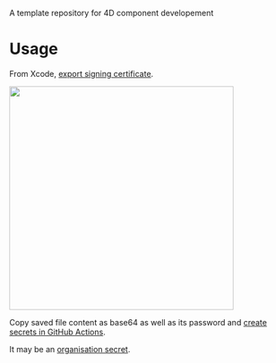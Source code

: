 A template repository for 4D component developement

# Usage

From Xcode, [export signing certificate](https://help.apple.com/xcode/mac/current/#/dev154b28f09).

<img src="https://github.com/miyako/4d-template-component-cicd/assets/1725068/f5a70c38-ace0-424b-a62a-40c058ea1667" width="auto" height="400px" />

Copy saved file content as base64 as well as its password and [create secrets in GitHub Actions](https://docs.github.com/en/actions/security-guides/using-secrets-in-github-actions).

It may be an [organisation secret](https://docs.github.com/en/actions/security-guides/using-secrets-in-github-actions#creating-secrets-for-an-organization). 
